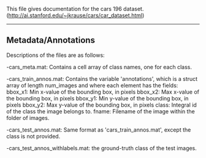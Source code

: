 This file gives documentation for the cars 196 dataset.
(http://ai.stanford.edu/~jkrause/cars/car_dataset.html)

----------------------------------------
Metadata/Annotations
----------------------------------------
Descriptions of the files are as follows:

-cars_meta.mat:
  Contains a cell array of class names, one for each class.

-cars_train_annos.mat:
  Contains the variable 'annotations', which is a struct array of length
  num_images and where each element has the fields:
    bbox_x1: Min x-value of the bounding box, in pixels
    bbox_x2: Max x-value of the bounding box, in pixels
    bbox_y1: Min y-value of the bounding box, in pixels
    bbox_y2: Max y-value of the bounding box, in pixels
    class: Integral id of the class the image belongs to.
    fname: Filename of the image within the folder of images.

-cars_test_annos.mat:
  Same format as 'cars_train_annos.mat', except the class is not provided.

-cars_test_annos_withlabels.mat:
  the ground-truth class of the test images.  
